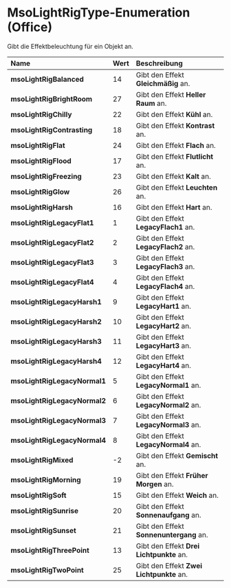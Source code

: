 
# MsoLightRigType-Enumeration (Office)

Gibt die Effektbeleuchtung für ein Objekt an.



|**Name**|**Wert**|**Beschreibung**|
|:-----|:-----|:-----|
|**msoLightRigBalanced**|14|Gibt den Effekt  **Gleichmäßig** an.|
|**msoLightRigBrightRoom**|27|Gibt den Effekt  **Heller Raum** an.|
|**msoLightRigChilly**|22|Gibt den Effekt  **Kühl** an.|
|**msoLightRigContrasting**|18|Gibt den Effekt  **Kontrast** an.|
|**msoLightRigFlat**|24|Gibt den Effekt  **Flach** an.|
|**msoLightRigFlood**|17|Gibt den Effekt  **Flutlicht** an.|
|**msoLightRigFreezing**|23|Gibt den Effekt  **Kalt** an.|
|**msoLightRigGlow**|26|Gibt den Effekt  **Leuchten** an.|
|**msoLightRigHarsh**|16|Gibt den Effekt  **Hart** an.|
|**msoLightRigLegacyFlat1**|1|Gibt den Effekt  **LegacyFlach1** an.|
|**msoLightRigLegacyFlat2**|2|Gibt den Effekt  **LegacyFlach2** an.|
|**msoLightRigLegacyFlat3**|3|Gibt den Effekt  **LegacyFlach3** an.|
|**msoLightRigLegacyFlat4**|4|Gibt den Effekt  **LegacyFlach4** an.|
|**msoLightRigLegacyHarsh1**|9|Gibt den Effekt  **LegacyHart1** an.|
|**msoLightRigLegacyHarsh2**|10|Gibt den Effekt  **LegacyHart2** an.|
|**msoLightRigLegacyHarsh3**|11|Gibt den Effekt  **LegacyHart3** an.|
|**msoLightRigLegacyHarsh4**|12|Gibt den Effekt  **LegacyHart4** an.|
|**msoLightRigLegacyNormal1**|5|Gibt den Effekt  **LegacyNormal1** an.|
|**msoLightRigLegacyNormal2**|6|Gibt den Effekt  **LegacyNormal2** an.|
|**msoLightRigLegacyNormal3**|7|Gibt den Effekt  **LegacyNormal3** an.|
|**msoLightRigLegacyNormal4**|8|Gibt den Effekt  **LegacyNormal4** an.|
|**msoLightRigMixed**|-2|Gibt den Effekt  **Gemischt** an.|
|**msoLightRigMorning**|19|Gibt den Effekt  **Früher Morgen** an.|
|**msoLightRigSoft**|15|Gibt den Effekt  **Weich** an.|
|**msoLightRigSunrise**|20|Gibt den Effekt  **Sonnenaufgang** an.|
|**msoLightRigSunset**|21|Gibt den Effekt  **Sonnenuntergang** an.|
|**msoLightRigThreePoint**|13|Gibt den Effekt  **Drei Lichtpunkte** an.|
|**msoLightRigTwoPoint**|25|Gibt den Effekt  **Zwei Lichtpunkte** an.|
